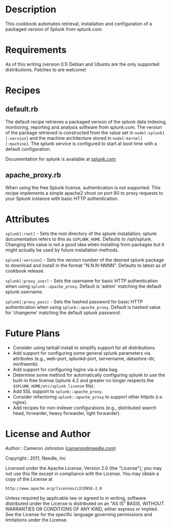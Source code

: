 Description
===========

This cookbook automates retrieval, installation and configuration of a packaged version of Splunk from splunk.com. 

Requirements
============
As of this writing (version 0.1) Debian and Ubuntu are the only supported distributions. Patches to are welcome!

Recipes
=======

default.rb
----------

The default recipe retrieves a packaged version of the splunk data indexing, montioring, reporting and analysis software from splunk.com. The version of the package retrieved is constructed from the value set in `node[:splunk][:version]` and the machine architecture stored in `node[:kernel]
[:machine]`. The splunk service is configured to start at boot time with a default configuration.

Documentation for splunk is available at [splunk.com](http://www.splunk.com/base/Documentation/latest/Admin/)


apache_proxy.rb
---------------

When using the free Splunk license, authentication is not supported. This recipe implements a simple apache2 vhost on port 80 to proxy requests to your Splunk instance with basic HTTP authentication.

Attributes
==========
`splunk[:root]` - Sets the root directory of the splunk installation; splunk documentation refers to this as `$SPLUNK_HOME`. Defaults to /opt/splunk. Changing this value is not a good idea when installing from packages but it might actually be used by future installation methods.

`splunk[:version]` - Sets the version number of the desired splunk package to download and install in the format "N.N.N-NNNN". Defaults to latest as of cookbook release.

`splunk[:proxy_user]` - Sets the username for basic HTTP authentication when using `splunk::apache_proxy`. Default is 'admin' matching the default splunk username.

`splunk[:proxy_pass]` - Sets the hashed password for basic HTTP authentication when using `splunk::apache_proxy`. Default is hashed value for 'changeme' matching the default splunk password.

Future Plans
============
* Consider using tarball install to simplify support for all distributions.
* Add support for configuring some general splunk parameters via attributes (e.g., web-port, splunkd-port, servername, datastore-dir, minfreemb).
* Add support for configuring logins via a data bag.
* Determine some method for automatically configuring splunk to use the built-in free license (splunk 4.2 and greater no longer respects the `$SPLUNK_HOME/etc/splunk.license` file).
* Add SSL support to `splunk::apache_proxy`.
* Consider refactoring `splunk::apache_proxy` to support other httpds (i.e. nginx).
* Add recipes for non-indexer configurations (e.g., distributed search head, forwarder, heavy forwarder, light forwarder).

License and Author
==================

Author:: Cameron Johnston (<cameron@needle.com>)

Copyright:: 2011, Needle, Inc

Licensed under the Apache License, Version 2.0 (the "License");
you may not use this file except in compliance with the License.
You may obtain a copy of the License at

    http://www.apache.org/licenses/LICENSE-2.0

Unless required by applicable law or agreed to in writing, software
distributed under the License is distributed on an "AS IS" BASIS,
WITHOUT WARRANTIES OR CONDITIONS OF ANY KIND, either express or implied.
See the License for the specific language governing permissions and
limitations under the License.
